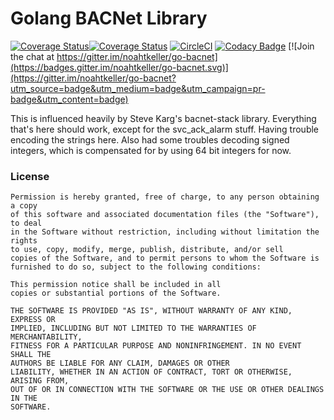 # Golang BACNet Library

[![Coverage Status](https://coveralls.io/repos/github/noahtkeller/node-common-backend/badge.svg?branch=master)](https://coveralls.io/github/noahtkeller/node-common-backend?branch=master)[![Coverage Status](https://coveralls.io/repos/github/noahtkeller/node-common-backend/badge.svg?branch=master)](https://coveralls.io/github/noahtkeller/node-common-backend?branch=master)
[![CircleCI](https://circleci.com/gh/noahtkeller/go-bacnet/tree/develop.svg?style=shield)](https://circleci.com/gh/noahtkeller/go-bacnet/tree/develop)
[![Codacy Badge](https://api.codacy.com/project/badge/Grade/bfc4d0c7ef82442eaa6d2c3d18bfb3a7)](https://app.codacy.com/gh/noahtkeller/go-bacnet?utm_source=github.com&utm_medium=referral&utm_content=noahtkeller/go-bacnet&utm_campaign=Badge_Grade_Settings)
[![Join the chat at https://gitter.im/noahtkeller/go-bacnet](https://badges.gitter.im/noahtkeller/go-bacnet.svg)](https://gitter.im/noahtkeller/go-bacnet?utm_source=badge&utm_medium=badge&utm_campaign=pr-badge&utm_content=badge)

This is influenced heavily by Steve Karg's bacnet-stack library.
Everything that's here should work, except for the svc_ack_alarm stuff.
Having trouble encoding the strings here. Also had some troubles decoding
signed integers, which is compensated for by using 64 bit integers for now.

### License

    Permission is hereby granted, free of charge, to any person obtaining a copy
    of this software and associated documentation files (the "Software"), to deal
    in the Software without restriction, including without limitation the rights
    to use, copy, modify, merge, publish, distribute, and/or sell
    copies of the Software, and to permit persons to whom the Software is
    furnished to do so, subject to the following conditions:

    This permission notice shall be included in all
    copies or substantial portions of the Software.

    THE SOFTWARE IS PROVIDED "AS IS", WITHOUT WARRANTY OF ANY KIND, EXPRESS OR
    IMPLIED, INCLUDING BUT NOT LIMITED TO THE WARRANTIES OF MERCHANTABILITY,
    FITNESS FOR A PARTICULAR PURPOSE AND NONINFRINGEMENT. IN NO EVENT SHALL THE
    AUTHORS BE LIABLE FOR ANY CLAIM, DAMAGES OR OTHER
    LIABILITY, WHETHER IN AN ACTION OF CONTRACT, TORT OR OTHERWISE, ARISING FROM,
    OUT OF OR IN CONNECTION WITH THE SOFTWARE OR THE USE OR OTHER DEALINGS IN THE
    SOFTWARE.
